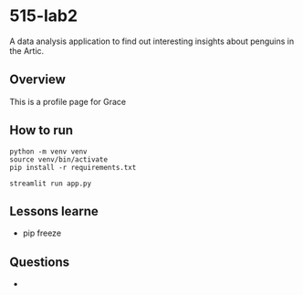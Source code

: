 # 515-lab2
A data analysis application to find out interesting  insights about penguins in the Artic. 

## Overview
This is a profile page for Grace

## How to run

```
python -m venv venv
source venv/bin/activate
pip install -r requirements.txt

streamlit run app.py
```

## Lessons learne
- pip freeze

## Questions
- 